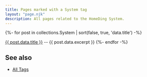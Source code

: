 ```yaml
---
title: Pages marked with a System tag
layout: "page.njk"
description: All pages related to the HomeDing System.
---
```


{%- for post in collections.System | sort(false, true, 'data.title')  -%}
<p><a href="{{ post.url | url }}">{{ post.data.title }}</a> -- {{ post.data.excerpt }}
{%- endfor -%}

## See also

* [All Tags](/tag/index.md)
